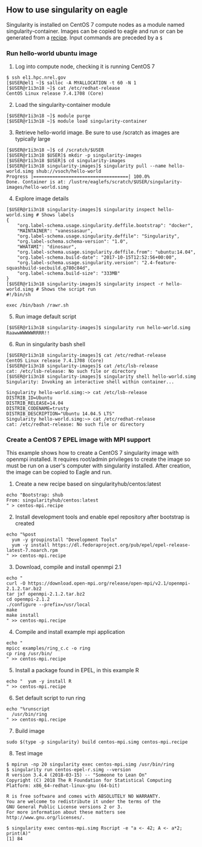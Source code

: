 ## How to use singularity on eagle
Singularity is installed on CentOS 7 compute nodes as a module named singularity-container.  Images can be copied to eagle and run or can be generated from a [recipe](http://singularity.lbl.gov/docs-recipes). Input commands are preceded by a `$`

### Run hello-world ubuntu image

1. Log into compute node, checking it is running CentOS 7

```
$ ssh el1.hpc.nrel.gov
[$USER@el1 ~]$ salloc -A MYALLOCATION -t 60 -N 1
[$USER@r1i3n18 ~]$ cat /etc/redhat-release
CentOS Linux release 7.4.1708 (Core)

```

2. Load the singularity-container module

```
[$USER@r1i3n18 ~]$ module purge
[$USER@r1i3n18 ~]$ module load singularity-container
```

3. Retrieve hello-world image.  Be sure to use /scratch as images are typically large

```
[$USER@r1i3n18 ~]$ cd /scratch/$USER
[$USER@r1i3n18 $USER]$ mkdir -p singularity-images
[$USER@r1i3n18 $USER]$ cd singularity-images
[$USER@r1i3n18 singularity-images]$ singularity pull --name hello-world.simg shub://vsoch/hello-world
Progress |===================================| 100.0%
Done. Container is at: /lustre/eaglefs/scratch/$USER/singularity-images/hello-world.simg
```

4. Explore image details

```
[$USER@r1i3n18 singularity-images]$ singularity inspect hello-world.simg # Shows labels
{
    "org.label-schema.usage.singularity.deffile.bootstrap": "docker",
    "MAINTAINER": "vanessasaur",
    "org.label-schema.usage.singularity.deffile": "Singularity",
    "org.label-schema.schema-version": "1.0",
    "WHATAMI": "dinosaur",
    "org.label-schema.usage.singularity.deffile.from": "ubuntu:14.04",
    "org.label-schema.build-date": "2017-10-15T12:52:56+00:00",
    "org.label-schema.usage.singularity.version": "2.4-feature-squashbuild-secbuild.g780c84d",
    "org.label-schema.build-size": "333MB"
}
[$USER@r1i3n18 singularity-images]$ singularity inspect -r hello-world.simg # Shows the script run
#!/bin/sh

exec /bin/bash /rawr.sh
```

5. Run image default script

```
[$USER@r1i3n18 singularity-images]$ singularity run hello-world.simg
RaawwWWWWWRRRR!!
```

6. Run in singularity bash shell

```
[$USER@r1i3n18 singularity-images]$ cat /etc/redhat-release
CentOS Linux release 7.4.1708 (Core)
[$USER@r1i3n18 singularity-images]$ cat /etc/lsb-release
cat: /etc/lsb-release: No such file or directory
[$USER@r1i3n18 singularity-images]$ singularity shell hello-world.simg
Singularity: Invoking an interactive shell within container...

Singularity hello-world.simg:~> cat /etc/lsb-release
DISTRIB_ID=Ubuntu
DISTRIB_RELEASE=14.04
DISTRIB_CODENAME=trusty
DISTRIB_DESCRIPTION="Ubuntu 14.04.5 LTS"
Singularity hello-world.simg:~> cat /etc/redhat-release
cat: /etc/redhat-release: No such file or directory
```


### Create a CentOS 7 EPEL image with MPI support

This example shows how to create a CentOS 7 singularity image with openmpi installed.  It requires root/admin privileges to create the image so must be run on a user's computer with singularity installed.  After creation, the image can be copied to Eagle and run.

1. Create a new recipe based on singularityhub/centos:latest

```
echo "Bootstrap: shub
From: singularityhub/centos:latest
" > centos-mpi.recipe
```

2. Install development tools and enable epel repository after bootstrap is created

```
echo "%post
  yum -y groupinstall "Development Tools"
  yum -y install https://dl.fedoraproject.org/pub/epel/epel-release-latest-7.noarch.rpm
" >> centos-mpi.recipe
```

3. Download, compile and install openmpi 2.1

```
echo "
curl -O https://download.open-mpi.org/release/open-mpi/v2.1/openmpi-2.1.2.tar.bz2
tar jxf openmpi-2.1.2.tar.bz2
cd openmpi-2.1.2
./configure --prefix=/usr/local
make
make install
" >> centos-mpi.recipe
```

4. Compile and install example mpi application

```
echo "
mpicc examples/ring_c.c -o ring
cp ring /usr/bin/
" >> centos-mpi.recipe

```

5. Install a package found in EPEL, in this example R

```
echo "  yum -y install R
" >> centos-mpi.recipe
```

6. Set default script to run ring

```
echo "%runscript
  /usr/bin/ring
" >> centos-mpi.recipe
```

7. Build image

```
sudo $(type -p singularity) build centos-mpi.simg centos-mpi.recipe
```

8. Test image

```
$ mpirun -np 20 singularity exec centos-mpi.simg /usr/bin/ring
$ singularity run centos-epel-r.simg --version
R version 3.4.4 (2018-03-15) -- "Someone to Lean On"
Copyright (C) 2018 The R Foundation for Statistical Computing
Platform: x86_64-redhat-linux-gnu (64-bit)

R is free software and comes with ABSOLUTELY NO WARRANTY.
You are welcome to redistribute it under the terms of the
GNU General Public License versions 2 or 3.
For more information about these matters see
http://www.gnu.org/licenses/.

$ singularity exec centos-mpi.simg Rscript -e "a <- 42; A <- a*2; print(A)"
[1] 84
```
